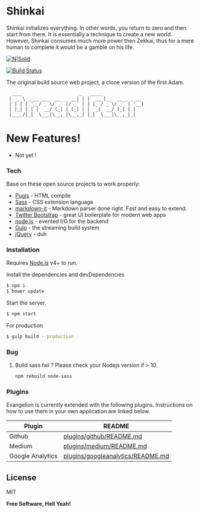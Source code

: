 # Shinkai
 Shinkai initializes everything. In other words, you return to zero and then start from there. It is essentially a technique to create a new world. However, Shinkai consumes much more power then Zekkai, thus for a mere human to complete it would be a gamble on his life.

[![N|Solid](https://cldup.com/dTxpPi9lDf.thumb.png)](https://nodesource.com/products/nsolid)

[![Build Status](https://travis-ci.org/joemccann/dillinger.svg?branch=master)](https://travis-ci.org/joemccann/dillinger)

The original build source web project, a clone version of the first Adam.



	  ____                     _   _____               
	 |  _ \ _ __ ___  __ _  __| | |  ___|__  __ _ _ __ 
	 | | | | '__/ _ \/ _` |/ _` | | |_ / _ \/ _` | '__|
	 | |_| | | |  __/ (_| | (_| | |  _|  __/ (_| | |   
	 |____/|_|  \___|\__,_|\__,_| |_|  \___|\__,_|_|   
                                                   
                                                 



# New Features!
  - Not yet !
### Tech

 Base on these open source projects to work properly:

* [Pugjs] - HTML compile 
* [Sass] - CSS extension language
* [markdown-it] - Markdown parser done right. Fast and easy to extend.
* [Twitter Bootstrap] - great UI boilerplate for modern web apps
* [node.js] - evented I/O for the backend
* [Gulp] - the streaming build system
* [jQuery] - duh



### Installation

Requires [Node.js](https://nodejs.org/) v4+ to run.

Install the dependencies and devDependencies 

```sh
$ npm i
$ bower update
```
Start the server.
```sh
$ npm start
```

For production 

```sh
$ gulp build --production
```
### Bug
1. Build sass fail ?
	Please check your Nodejs version if > 10.
	```sh
	npm rebuild node-sass
	```
### Plugins

Evangelion is currently extended with the following plugins. Instructions on how to use them in your own application are linked below.

| Plugin | README |
| ------ | ------ 
| Github | [plugins/github/README.md][PlGh] |
| Medium | [plugins/medium/README.md][PlMe] |
| Google Analytics | [plugins/googleanalytics/README.md][PlGa] |



License
----

MIT


**Free Software, Hell Yeah!**

[//]: # (These are reference links used in the body of this note and get stripped out when the markdown processor does its job. There is no need to format nicely because it shouldn't be seen. Thanks SO - http://stackoverflow.com/questions/4823468/store-comments-in-markdown-syntax)

    
   [dill]: <https://github.com/joemccann/dillinger>
   [Sass]: <https://sass-lang.com/>
   [Hamburger]: <https://jonsuh.com/hamburgers/>
   [git-repo-url]: <https://github.com/joemccann/dillinger.git>
   [Pugjs]:<https://pugjs.org/api/getting-started.html>
   [john gruber]: <http://daringfireball.net>
   [df1]: <http://daringfireball.net/projects/markdown/>
   [markdown-it]: <https://github.com/markdown-it/markdown-it>
   [Ace Editor]: <http://ace.ajax.org>
   [node.js]: <http://nodejs.org>
   [Twitter Bootstrap]: <http://twitter.github.com/bootstrap/>
   [jQuery]: <http://jquery.com>
   [@tjholowaychuk]: <http://twitter.com/tjholowaychuk>
   [express]: <http://expressjs.com>
   [AngularJS]: <http://angularjs.org>
   [Gulp]: <http://gulpjs.com>

   [PlDb]: <https://github.com/joemccann/dillinger/tree/master/plugins/dropbox/README.md>
   [PlGh]: <https://github.com/joemccann/dillinger/tree/master/plugins/github/README.md>
   [PlGd]: <https://github.com/joemccann/dillinger/tree/master/plugins/googledrive/README.md>
   [PlOd]: <https://github.com/joemccann/dillinger/tree/master/plugins/onedrive/README.md>
   [PlMe]: <https://github.com/joemccann/dillinger/tree/master/plugins/medium/README.md>
   [PlGa]: <https://github.com/RahulHP/dillinger/blob/master/plugins/googleanalytics/README.md>
